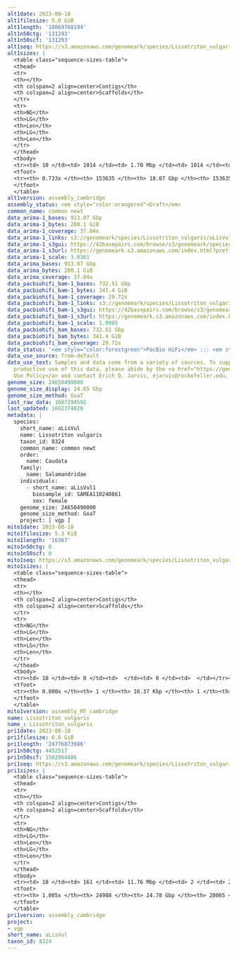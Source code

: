 ```yaml
---
alt1date: 2023-08-18
alt1filesize: 5.0 GiB
alt1length: '18069708194'
alt1n50ctg: '131293'
alt1n50scf: '131293'
alt1seq: https://s3.amazonaws.com/genomeark/species/Lissotriton_vulgaris/aLisVul1/assembly_cambridge/aLisVul1.alt.asm.20230818.fasta.gz
alt1sizes: |
  <table class="sequence-sizes-table">
  <thead>
  <tr>
  <th></th>
  <th colspan=2 align=center>Contigs</th>
  <th colspan=2 align=center>Scaffolds</th>
  </tr>
  <tr>
  <th>NG</th>
  <th>LG</th>
  <th>Len</th>
  <th>LG</th>
  <th>Len</th>
  </tr>
  </thead>
  <tbody>
  <tr><td> 10 </td><td> 1014 </td><td> 1.70 Mbp </td><td> 1014 </td><td> 1.70 Mbp </td></tr><tr><td> 20 </td><td> 2872 </td><td> 1.08 Mbp </td><td> 2872 </td><td> 1.08 Mbp </td></tr><tr><td> 30 </td><td> 5755 </td><td> 0.69 Mbp </td><td> 5755 </td><td> 0.69 Mbp </td></tr><tr><td> 40 </td><td> 10511 </td><td> 389.15 Kbp </td><td> 10511 </td><td> 389.15 Kbp </td></tr><tr style="background-color:#cccccc;"><td> 50 </td><td> 21207 </td><td> 131.29 Kbp </td><td> 21207 </td><td> 131.29 Kbp </td></tr><tr><td> 60 </td><td> 53106 </td><td> 53.70 Kbp </td><td> 53106 </td><td> 53.70 Kbp </td></tr><tr><td> 70 </td><td> 117634 </td><td> 28.18 Kbp </td><td> 117634 </td><td> 28.18 Kbp </td></tr><tr><td> 80 </td><td> 0 </td><td>  </td><td> 0 </td><td>  </td></tr><tr><td> 90 </td><td> 0 </td><td>  </td><td> 0 </td><td>  </td></tr><tr><td> 100 </td><td> 0 </td><td>  </td><td> 0 </td><td>  </td></tr></tbody>
  <tfoot>
  <tr><th> 0.733x </th><th> 153635 </th><th> 18.07 Gbp </th><th> 153635 </th><th> 18.07 Gbp </th></tr>
  </tfoot>
  </table>
alt1version: assembly_cambridge
assembly_status: <em style="color:orangered">Draft</em>
common_name: common newt
data_arima-1_bases: 913.07 Gbp
data_arima-1_bytes: 280.1 GiB
data_arima-1_coverage: 37.04x
data_arima-1_links: s3://genomeark/species/Lissotriton_vulgaris/aLisVul1/genomic_data/arima/<br>
data_arima-1_s3gui: https://42basepairs.com/browse/s3/genomeark/species/Lissotriton_vulgaris/aLisVul1/genomic_data/arima/
data_arima-1_s3url: https://genomeark.s3.amazonaws.com/index.html?prefix=species/Lissotriton_vulgaris/aLisVul1/genomic_data/arima/
data_arima-1_scale: 3.0361
data_arima_bases: 913.07 Gbp
data_arima_bytes: 280.1 GiB
data_arima_coverage: 37.04x
data_pacbiohifi_bam-1_bases: 732.51 Gbp
data_pacbiohifi_bam-1_bytes: 341.4 GiB
data_pacbiohifi_bam-1_coverage: 29.72x
data_pacbiohifi_bam-1_links: s3://genomeark/species/Lissotriton_vulgaris/aLisVul1/genomic_data/pacbio_hifi/<br>
data_pacbiohifi_bam-1_s3gui: https://42basepairs.com/browse/s3/genomeark/species/Lissotriton_vulgaris/aLisVul1/genomic_data/pacbio_hifi/
data_pacbiohifi_bam-1_s3url: https://genomeark.s3.amazonaws.com/index.html?prefix=species/Lissotriton_vulgaris/aLisVul1/genomic_data/pacbio_hifi/
data_pacbiohifi_bam-1_scale: 1.9985
data_pacbiohifi_bam_bases: 732.51 Gbp
data_pacbiohifi_bam_bytes: 341.4 GiB
data_pacbiohifi_bam_coverage: 29.72x
data_status: '<em style="color:forestgreen">PacBio HiFi</em> ::: <em style="color:forestgreen">Arima</em>'
data_use_source: from-default
data_use_text: Samples and data come from a variety of sources. To support fair and
  productive use of this data, please abide by the <a href="https://genome10k.soe.ucsc.edu/data-use-policies/">Data
  Use Policy</a> and contact Erich D. Jarvis, ejarvis@rockefeller.edu, with any questions.
genome_size: 24650490000
genome_size_display: 24.65 Gbp
genome_size_method: GoaT
last_raw_data: 1687194592
last_updated: 1692374028
metadata: |
  species:
    short_name: aLisVul
    name: Lissotriton vulgaris
    taxon_id: 8324
    common_name: common newt
    order:
      name: Caudata
    family:
      name: Salamandridae
    individuals:
      - short_name: aLisVul1
        biosample_id: SAMEA110240861
        sex: female
    genome_size: 24650490000
    genome_size_method: GoaT
    project: [ vgp ]
mito1date: 2023-08-18
mito1filesize: 5.3 KiB
mito1length: '16367'
mito1n50ctg: 0
mito1n50scf: 0
mito1seq: https://s3.amazonaws.com/genomeark/species/Lissotriton_vulgaris/aLisVul1/assembly_MT_cambridge/aLisVul1.MT.20230818.fasta.gz
mito1sizes: |
  <table class="sequence-sizes-table">
  <thead>
  <tr>
  <th></th>
  <th colspan=2 align=center>Contigs</th>
  <th colspan=2 align=center>Scaffolds</th>
  </tr>
  <tr>
  <th>NG</th>
  <th>LG</th>
  <th>Len</th>
  <th>LG</th>
  <th>Len</th>
  </tr>
  </thead>
  <tbody>
  <tr><td> 10 </td><td> 0 </td><td>  </td><td> 0 </td><td>  </td></tr><tr><td> 20 </td><td> 0 </td><td>  </td><td> 0 </td><td>  </td></tr><tr><td> 30 </td><td> 0 </td><td>  </td><td> 0 </td><td>  </td></tr><tr><td> 40 </td><td> 0 </td><td>  </td><td> 0 </td><td>  </td></tr><tr style="background-color:#cccccc;"><td> 50 </td><td> 0 </td><td style="background-color:#ff8888;">  </td><td> 0 </td><td style="background-color:#ff8888;">  </td></tr><tr><td> 60 </td><td> 0 </td><td>  </td><td> 0 </td><td>  </td></tr><tr><td> 70 </td><td> 0 </td><td>  </td><td> 0 </td><td>  </td></tr><tr><td> 80 </td><td> 0 </td><td>  </td><td> 0 </td><td>  </td></tr><tr><td> 90 </td><td> 0 </td><td>  </td><td> 0 </td><td>  </td></tr><tr><td> 100 </td><td> 0 </td><td>  </td><td> 0 </td><td>  </td></tr></tbody>
  <tfoot>
  <tr><th> 0.000x </th><th> 1 </th><th> 16.37 Kbp </th><th> 1 </th><th> 16.37 Kbp </th></tr>
  </tfoot>
  </table>
mito1version: assembly_MT_cambridge
name: Lissotriton vulgaris
name_: Lissotriton_vulgaris
pri1date: 2023-08-18
pri1filesize: 6.8 GiB
pri1length: '24776873986'
pri1n50ctg: 4452517
pri1n50scf: 1502964486
pri1seq: https://s3.amazonaws.com/genomeark/species/Lissotriton_vulgaris/aLisVul1/assembly_cambridge/aLisVul1.pri.asm.20230818.fasta.gz
pri1sizes: |
  <table class="sequence-sizes-table">
  <thead>
  <tr>
  <th></th>
  <th colspan=2 align=center>Contigs</th>
  <th colspan=2 align=center>Scaffolds</th>
  </tr>
  <tr>
  <th>NG</th>
  <th>LG</th>
  <th>Len</th>
  <th>LG</th>
  <th>Len</th>
  </tr>
  </thead>
  <tbody>
  <tr><td> 10 </td><td> 161 </td><td> 11.76 Mbp </td><td> 2 </td><td> 2.23 Gbp </td></tr><tr><td> 20 </td><td> 408 </td><td> 8.65 Mbp </td><td> 3 </td><td> 2.02 Gbp </td></tr><tr><td> 30 </td><td> 726 </td><td> 6.93 Mbp </td><td> 4 </td><td> 1.79 Gbp </td></tr><tr><td> 40 </td><td> 1120 </td><td> 5.66 Mbp </td><td> 5 </td><td> 1.72 Gbp </td></tr><tr style="background-color:#cccccc;"><td> 50 </td><td> 1613 </td><td style="background-color:#88ff88;"> 4.45 Mbp </td><td> 7 </td><td style="background-color:#88ff88;"> 1.50 Gbp </td></tr><tr><td> 60 </td><td> 2238 </td><td> 3.50 Mbp </td><td> 9 </td><td> 1.18 Gbp </td></tr><tr><td> 70 </td><td> 3061 </td><td> 2.55 Mbp </td><td> 11 </td><td> 0.94 Gbp </td></tr><tr><td> 80 </td><td> 4254 </td><td> 1.65 Mbp </td><td> 38 </td><td> 15.63 Mbp </td></tr><tr><td> 90 </td><td> 6424 </td><td> 0.74 Mbp </td><td> 1500 </td><td> 0.74 Mbp </td></tr><tr><td> 100 </td><td> 19753 </td><td> 47.46 Kbp </td><td> 14809 </td><td> 47.69 Kbp </td></tr></tbody>
  <tfoot>
  <tr><th> 1.005x </th><th> 24988 </th><th> 24.78 Gbp </th><th> 20065 </th><th> 24.78 Gbp </th></tr>
  </tfoot>
  </table>
pri1version: assembly_cambridge
project:
- vgp
short_name: aLisVul
taxon_id: 8324
---
```

